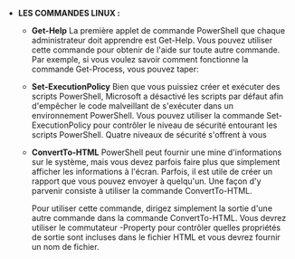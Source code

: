 - **LES COMMANDES LINUX :**
    - **Get-Help**
   La première applet de commande PowerShell que chaque administrateur doit apprendre est Get-Help. Vous pouvez utiliser cette commande pour obtenir de l'aide sur toute autre commande. Par exemple, si vous voulez savoir comment fonctionne la commande Get-Process, vous pouvez taper:
   - **Set-ExecutionPolicy** 
   Bien que vous puissiez créer et exécuter des scripts PowerShell, Microsoft a désactivé les scripts par défaut afin d'empêcher le code malveillant de s'exécuter dans un environnement PowerShell. Vous pouvez utiliser la commande Set-ExecutionPolicy pour contrôler le niveau de sécurité entourant les scripts PowerShell. Quatre niveaux de sécurité s'offrent à vous

  - **ConvertTo-HTML** 
     PowerShell peut fournir une mine d'informations sur le système, mais vous devez parfois faire plus que simplement afficher les informations à l'écran. Parfois, il est utile de créer un rapport que vous pouvez envoyer à quelqu'un. Une façon d'y parvenir consiste à utiliser la commande ConvertTo-HTML.

     

    Pour utiliser cette commande, dirigez simplement la sortie d'une autre commande dans la commande ConvertTo-HTML. Vous devrez utiliser le commutateur -Property pour contrôler quelles propriétés de sortie sont incluses dans le fichier HTML et vous devrez fournir un nom de fichier.


